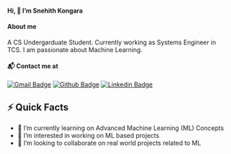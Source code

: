 #### Hi, 👋 I’m Snehith Kongara
#### About me
A CS Undergarduate Student. Currently working as Systems Engineer in TCS. I am passionate about Machine Learning.

#### 📬 Contact me at

[![Gmail Badge](https://img.shields.io/badge/-Gmail-d14836?style=for-the-badge&logo=Gmail&logoColor=white&link=mailto:snehith529@gmail.com)](mailto:snehith529@gmail.com)
[![Github Badge](http://img.shields.io/badge/-Github-black?style=for-the-badge&logo=github)](https://github.com/Snehith529)
[![Linkedin Badge](https://img.shields.io/badge/-LinkedIn-blue?style=for-the-badge&logo=Linkedin&logoColor=white)](linkedin.com/in/kongara-snehith-a5336616a)

## ⚡️ Quick Facts
- 🌱 I’m currently learning on Advanced Machine Learning (ML) Concepts 
- 👀 I’m interested in working on ML based projects
- 💞️ I’m looking to collaborate on real world projects related to ML 


<!---
Snehith529/Snehith529 is a ✨ special ✨ repository because its `README.md` (this file) appears on your GitHub profile.
You can click the Preview link to take a look at your changes.
--->

